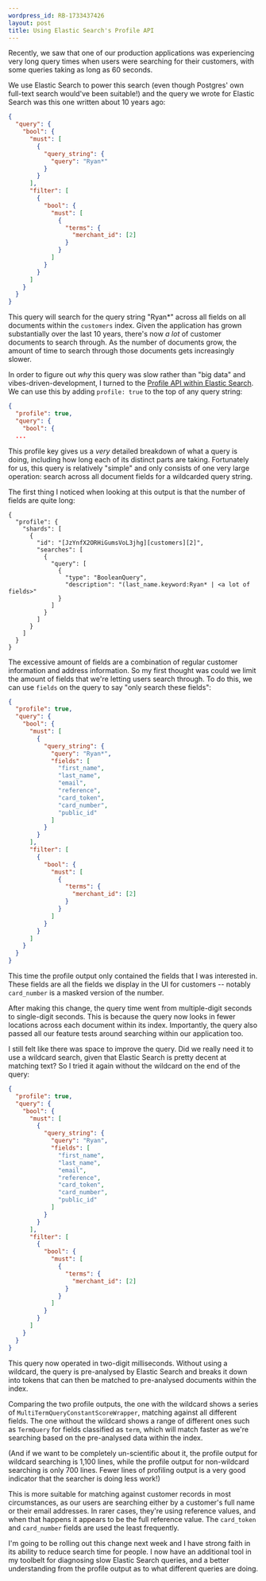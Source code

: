```yaml
---
wordpress_id: RB-1733437426
layout: post
title: Using Elastic Search's Profile API
---
```


Recently, we saw that one of our production applications was experiencing very long query times when users were searching for their customers, with some queries taking as long as 60 seconds.

We use Elastic Search to power this search (even though Postgres' own full-text search would've been suitable!) and the query we wrote for Elastic Search was this one written about 10 years ago:

```json
{
  "query": {
    "bool": {
      "must": [
        {
          "query_string": {
            "query": "Ryan*"
          }
        }
      ],
      "filter": [
        {
          "bool": {
            "must": [
              {
                "terms": {
                  "merchant_id": [2]
                }
              }
            ]
          }
        }
      ]
    }
  }
}
```

This query will search for the query string "Ryan*" across all fields on all documents within the `customers` index. Given the application has grown substantially over the last 10 years, there's now _a lot_ of customer documents to search through. As the number of documents grow, the amount of time to search through those documents gets increasingly slower.

In order to figure out _why_ this query was slow rather than "big data" and vibes-driven-development, I turned to the [Profile API within Elastic Search](https://www.elastic.co/guide/en/elasticsearch/reference/current/search-profile.html). We can use this by adding `profile: true` to the top of any query string:

```json
{
  "profile": true,
  "query": {
    "bool": {
  ...
```

This profile key gives us a _very_ detailed breakdown of what a query is doing, including how long each of its distinct parts are taking. Fortunately for us, this query is relatively "simple" and only consists of one very large operation: search across all document fields for a wildcarded query string.

The first thing I noticed when looking at this output is that the number of fields are quite long:

```
{
  "profile": {
    "shards": [
      {
        "id": "[JzYnfX2ORHiGumsVoL3jhg][customers][2]",
        "searches": [
          {
            "query": [
              {
                "type": "BooleanQuery",
                "description": "(last_name.keyword:Ryan* | <a lot of fields>"
              }
            ]
          }
        ]
      }
    ]
  }
}
```

The excessive amount of fields are a combination of regular customer information and address information. So my first thought was could we limit the amount of fields that we're letting users search through. To do this, we can use `fields` on the query to say "only search these fields":

```json
{
  "profile": true,
  "query": {
    "bool": {
      "must": [
        {
          "query_string": {
            "query": "Ryan*",
            "fields": [
              "first_name",
              "last_name",
              "email",
              "reference",
              "card_token",
              "card_number",
              "public_id"
            ]
          }
        }
      ],
      "filter": [
        {
          "bool": {
            "must": [
              {
                "terms": {
                  "merchant_id": [2]
                }
              }
            ]
          }
        }
      ]
    }
  }
}
```

This time the profile output only contained the fields that I was interested in. These fields are all the fields we display in the UI for customers -- notably `card_number` is a masked version of the number.

After making this change, the query time went from multiple-digit seconds to single-digit seconds. This is because the query now looks in fewer locations across each document within its index. Importantly, the query also passed all our feature tests around searching within our application too.

I still felt like there was space to improve the query. Did we really need it to use a wildcard search, given that Elastic Search is pretty decent at matching text? So I tried it again without the wildcard on the end of the query:

```json
{
  "profile": true,
  "query": {
    "bool": {
      "must": [
        {
          "query_string": {
            "query": "Ryan",
            "fields": [
              "first_name",
              "last_name",
              "email",
              "reference",
              "card_token",
              "card_number",
              "public_id"
            ]
          }
        }
      ],
      "filter": [
        {
          "bool": {
            "must": [
              {
                "terms": {
                  "merchant_id": [2]
                }
              }
            ]
          }
        }
      ]
    }
  }
}
```

This query now operated in two-digit milliseconds. Without using a wildcard, the query is pre-analysed by Elastic Search and breaks it down into tokens that can then be matched to pre-analysed documents within the index.

Comparing the two profile outputs, the one with the wildcard shows a series of `MultiTermQueryConstantScoreWrapper`, matching against all different fields. The one without the wildcard shows a range of different ones such as `TermQuery` for fields classified as `term`, which will match faster as we're searching based on the pre-analysed data within the index.

(And if we want to be completely un-scientific about it, the profile output for wildcard searching is 1,100 lines, while the profile output for non-wildcard searching is only 700 lines. Fewer lines of profiling output is a very good indicator that the searcher is doing less work!)

This is more suitable for matching against customer records in most circumstances, as our users are searching either by a customer's full name or their email addresses. In rarer cases, they're using reference values, and when that happens it appears to be the full reference value. The `card_token` and `card_number` fields are used the least frequently.

I'm going to be rolling out this change next week and I have strong faith in its ability to reduce search time for people. I now have an additional tool in my toolbelt for diagnosing slow Elastic Search queries, and a better understanding from the profile output as to what different queries are doing.
